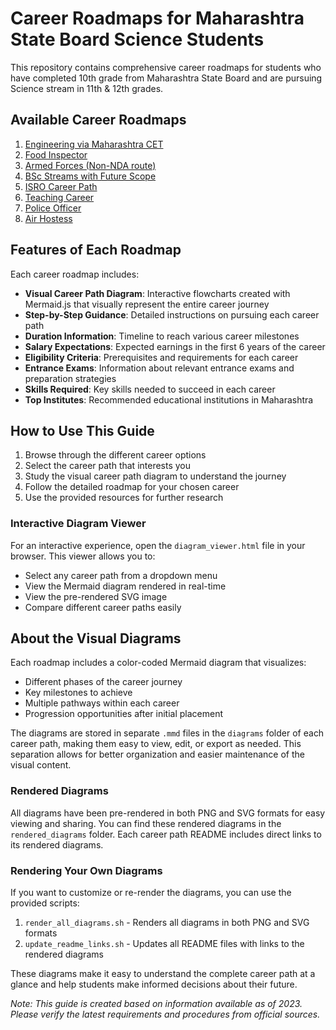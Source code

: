 # Career Roadmaps for Maharashtra State Board Science Students

This repository contains comprehensive career roadmaps for students who have completed 10th grade from Maharashtra State Board and are pursuing Science stream in 11th & 12th grades.

## Available Career Roadmaps

1. [Engineering via Maharashtra CET](./engineering/README.md)
2. [Food Inspector](./food_inspector/README.md)
3. [Armed Forces (Non-NDA route)](./armed_forces/README.md)
4. [BSc Streams with Future Scope](./bsc_streams/README.md)
5. [ISRO Career Path](./isro/README.md)
6. [Teaching Career](./teaching/README.md)
7. [Police Officer](./police/README.md)
8. [Air Hostess](./air_hostess/README.md)

## Features of Each Roadmap

Each career roadmap includes:

- **Visual Career Path Diagram**: Interactive flowcharts created with Mermaid.js that visually represent the entire career journey
- **Step-by-Step Guidance**: Detailed instructions on pursuing each career path
- **Duration Information**: Timeline to reach various career milestones
- **Salary Expectations**: Expected earnings in the first 6 years of the career
- **Eligibility Criteria**: Prerequisites and requirements for each career
- **Entrance Exams**: Information about relevant entrance exams and preparation strategies
- **Skills Required**: Key skills needed to succeed in each career
- **Top Institutes**: Recommended educational institutions in Maharashtra

## How to Use This Guide

1. Browse through the different career options
2. Select the career path that interests you
3. Study the visual career path diagram to understand the journey
4. Follow the detailed roadmap for your chosen career
5. Use the provided resources for further research

### Interactive Diagram Viewer

For an interactive experience, open the `diagram_viewer.html` file in your browser. This viewer allows you to:
- Select any career path from a dropdown menu
- View the Mermaid diagram rendered in real-time
- View the pre-rendered SVG image
- Compare different career paths easily

## About the Visual Diagrams

Each roadmap includes a color-coded Mermaid diagram that visualizes:
- Different phases of the career journey
- Key milestones to achieve
- Multiple pathways within each career
- Progression opportunities after initial placement

The diagrams are stored in separate `.mmd` files in the `diagrams` folder of each career path, making them easy to view, edit, or export as needed. This separation allows for better organization and easier maintenance of the visual content.

### Rendered Diagrams

All diagrams have been pre-rendered in both PNG and SVG formats for easy viewing and sharing. You can find these rendered diagrams in the `rendered_diagrams` folder. Each career path README includes direct links to its rendered diagrams.

### Rendering Your Own Diagrams

If you want to customize or re-render the diagrams, you can use the provided scripts:

1. `render_all_diagrams.sh` - Renders all diagrams in both PNG and SVG formats
2. `update_readme_links.sh` - Updates all README files with links to the rendered diagrams

These diagrams make it easy to understand the complete career path at a glance and help students make informed decisions about their future.

*Note: This guide is created based on information available as of 2023. Please verify the latest requirements and procedures from official sources.*
